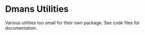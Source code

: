 # Dmans Utilities

Various utilities too small for their own package. See code files for documentation.
